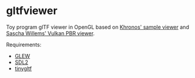 # gltfviewer

Toy program glTF viewer in OpenGL based on [Khronos' sample viewer](https://github.com/KhronosGroup/glTF-Sample-Viewer) and [Sascha Willems' Vulkan PBR viewer](https://github.com/SaschaWillems/Vulkan-glTF-PBR). 

Requirements:
  * [GLEW](http://glew.sourceforge.net/)
  * [SDL2](https://www.libsdl.org/download-2.0.php)
  * [tinygltf](https://github.com/syoyo/tinygltf)
  
